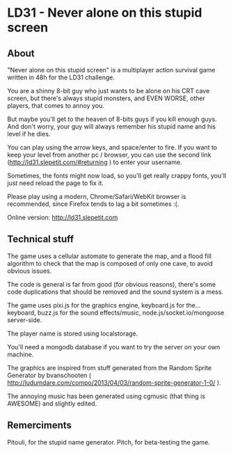 LD31 - Never alone on this stupid screen
====
About
-----
"Never alone on this stupid screen" is a multiplayer action survival game written in 48h for the LD31 challenge.

You are a shinny 8-bit guy who just wants to be alone on his CRT cave screen, but there's always stupid monsters, and
EVEN WORSE, other players, that comes to annoy you.

But maybe you'll get to the heaven of 8-bits guys if you kill enough guys. And don't worry, your guy will always remember
his stupid name and his level if he dies.

You can play using the arrow keys, and space/enter to fire. If you want to keep your level from another pc / browser,
you can use the second link (http://ld31.slepetit.com/#returning ) to enter your username.

Sometimes, the fonts might now load, so you'll get really crappy fonts, you'll just need reload the page to fix it.

Please play using a modern, Chrome/Safari/WebKit browser is recommended, since Firefox tends to lag a bit sometimes :(.

Online version: http://ld31.slepetit.com

Technical stuff
---------------


The game uses a cellular automate to generate the map, and a flood fill algorithm to check that the map is composed of
only one cave, to avoid obvious issues.

The code is general is far from good (for obvious reasons), there's some code duplications that should be removed and
the sound system is a mess.

The game uses pixi.js for the graphics engine, keyboard.js for the... keyboard, buzz.js for the sound effects/music,
node.js/socket.io/mongoose server-side.

The player name is stored using localstorage.

You'll need a mongodb database if you want to try the server on your own machine.

The graphics are inspired from stuff generated from the Random Sprite Generator by bvanschooten
( http://ludumdare.com/compo/2013/04/03/random-sprite-generator-1-0/ ).

The annoying music has been generated using cgmusic (that thing is AWESOME) and slightly edited.

Remerciments
------------
Pitouli, for the stupid name generator.
Pitch, for beta-testing the game.